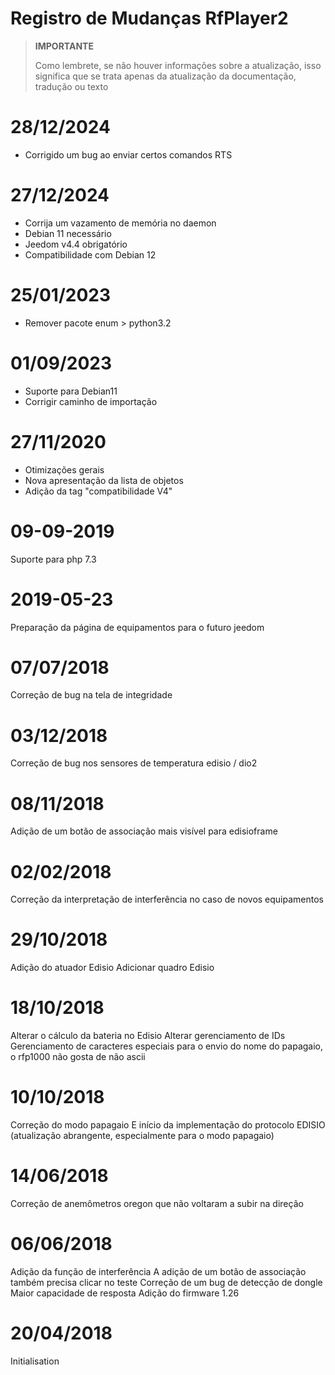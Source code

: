 # Registro de Mudanças RfPlayer2

>**IMPORTANTE**
>
>Como lembrete, se não houver informações sobre a atualização, isso significa que se trata apenas da atualização da documentação, tradução ou texto

# 28/12/2024

- Corrigido um bug ao enviar certos comandos RTS

# 27/12/2024

- Corrija um vazamento de memória no daemon
- Debian 11 necessário
- Jeedom v4.4 obrigatório
- Compatibilidade com Debian 12

# 25/01/2023

- Remover pacote enum > python3.2

# 01/09/2023

- Suporte para Debian11
- Corrigir caminho de importação

# 27/11/2020

- Otimizações gerais
- Nova apresentação da lista de objetos
- Adição da tag "compatibilidade V4"

# 09-09-2019

Suporte para php 7.3

# 2019-05-23

Preparação da página de equipamentos para o futuro jeedom

# 07/07/2018

Correção de bug na tela de integridade

# 03/12/2018

Correção de bug nos sensores de temperatura edisio / dio2

# 08/11/2018

Adição de um botão de associação mais visível para edisioframe

# 02/02/2018

Correção da interpretação de interferência no caso de novos equipamentos

# 29/10/2018

Adição do atuador Edisio
Adicionar quadro Edisio

# 18/10/2018

Alterar o cálculo da bateria no Edisio
Alterar gerenciamento de IDs
Gerenciamento de caracteres especiais para o envio do nome do papagaio, o rfp1000 não gosta de não ascii

# 10/10/2018

Correção do modo papagaio
E início da implementação do protocolo EDISIO (atualização abrangente, especialmente para o modo papagaio)

# 14/06/2018

Correção de anemômetros oregon que não voltaram a subir na direção

# 06/06/2018

Adição da função de interferência
A adição de um botão de associação também precisa clicar no teste
Correção de um bug de detecção de dongle
Maior capacidade de resposta
Adição do firmware 1.26

# 20/04/2018

Initialisation
